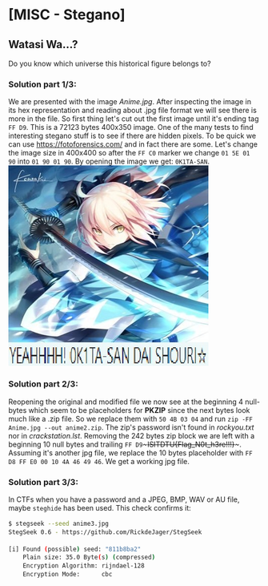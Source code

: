 # [MISC - Stegano]
## Watasi Wa...?
Do you know which universe this historical figure belongs to?
### Solution part 1/3:
We are presented with the image *Anime.jpg*. After inspecting the image in its hex representation and reading about .jpg file format we will see there is more in the file. So first thing let's cut out the first image until it's ending tag `FF D9`.  This is a 72123 bytes 400x350 image. One of the many tests to find interesting stegano stuff is to see if there are hidden pixels. To be quick we can use https://fotoforensics.com/ and in fact there are some. Let's change the image size in 400x400 so after the `FF C0` marker we change `01 5E 01 90` into `01 90 01 90`. By opening the image we get: `0K1TA-SAN`.
![first file](./images/anime1.jpg)
### Solution part 2/3:
Reopening the original and modified file we now see at the beginning 4 null-bytes which seem to be placeholders for **PKZIP** since the next bytes look much like a .zip file. So we replace them with `50 4B 03 04` and run `zip -FF Anime.jpg --out anime2.zip`. The zip's password isn't found in *rockyou.txt* nor in *crackstation.lst*. Removing the 242 bytes zip block we are left with a beginning 10 null bytes and trailing `FF D9`~~~ISITDTU{Flag_N0t_h3re!!!}~~~. Assuming it's another jpg file, we replace the 10 bytes placeholder with `FF D8 FF E0 00 10 4A 46 49 46`. We get a working jpg file.
### Solution part 3/3:
In CTFs when you have a password and a JPEG, BMP, WAV or AU file, maybe `steghide` has been used. This check confirms it:
```bash
$ stegseek --seed anime3.jpg 
StegSeek 0.6 - https://github.com/RickdeJager/StegSeek

[i] Found (possible) seed: "811b8ba2"            
	Plain size: 35.0 Byte(s) (compressed)
	Encryption Algorithm: rijndael-128
	Encryption Mode:      cbc
```
